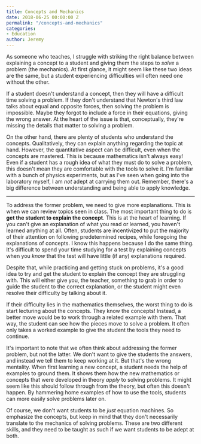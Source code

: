 ```yaml
---
title: Concepts and Mechanics
date: 2018-06-25 00:00:00 Z
permalink: "/concepts-and-mechanics"
categories:
- Education
author: Jeremy
---
```


As someone who teaches, I struggle with striking the right balance between explaining a concept to a student and giving them the steps to *solve* a problem (the mechanics). At first glance, it might seem like these two ideas are the same, but a student experiencing difficulties will often need one without the other.

If a student doesn't understand a concept, then they will have a difficult time solving a problem. If they don't understand that Newton's third law talks about equal and opposite forces, then solving the problem is impossible. Maybe they forgot to include a force in their equations, giving the wrong answer. At the heart of the issue is that, conceptually, they're missing the details that matter to solving a problem.

On the other hand, there are plenty of students who understand the concepts. Qualitatively, they can explain anything regarding the topic at hand. However, the quantitative aspect can be difficult, even when the concepts are mastered. This is because mathematics isn't always easy! Even if a student has a rough idea of what they must do to solve a problem, this doesn't mean they are comfortable with the tools to solve it. I'm familiar with a bunch of physics experiments, but as I've seen when going into the laboratory myself, I am *not* adept at carrying them out. Remember, there's a big difference between understanding and being able to apply knowledge.

---

To address the former problem, we need to give more explanations. This is when we can review topics seen in class. The most important thing to do is **get the student to explain the concept**. This is at the heart of learning. If you can't give an explanation of what you read or learned, you haven't learned anything at all. Often, students are incentivized to put the majority of their attention on following predetermined recipes, while foregoing the explanations of concepts. I know this happens because I do the same thing. It's difficult to spend your time studying for a test by explaining concepts when you *know* that the test will have little (if any) explanations required.

Despite that, while practicing and getting stuck on problems, it's a good idea to try and get the student to explain the concept they are struggling with. This will either give you, the teacher, something to grab in order to guide the student to the correct explanation, or the student might even resolve their difficulty by talking about it.

If their difficulty lies in the mathematics themselves, the worst thing to do is start lecturing about the concepts. They know the concepts! Instead, a better move would be to work through a related example with them. That way, the student can see how the pieces move to solve a problem. It often only takes a worked example to give the student the tools they need to continue.

It's important to note that we often think about addressing the former problem, but not the latter. We don't want to give the students the answers, and instead we tell them to keep working at it. But that's the wrong mentality. When first learning a new concept, a student needs the help of examples to ground them. It shows them how the new mathematics or concepts that were developed in theory *apply* to solving problems. It might seem like this should follow through from the theory, but often this doesn't happen. By hammering home examples of how to use the tools, students can more easily solve problems later on.

Of course, we don't want students to be *just* equation machines. So emphasize the concepts, but keep in mind that they don't necessarily translate to the mechanics of solving problems. These are two different skills, and they need to be taught as such if we want students to be adept at both.
